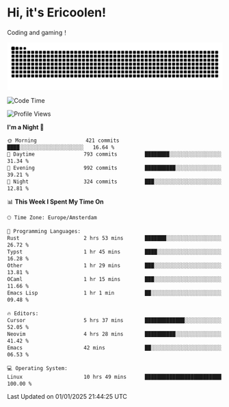 # Hi, it's Ericoolen!
Coding and gaming！

<picture>
  <source media="(prefers-color-scheme: dark)" srcset="https://raw.githubusercontent.com/Eric-Song-Nop/Eric-Song-Nop/output/github-contribution-grid-snake-dark.svg">
  <source media="(prefers-color-scheme: light)" srcset="https://raw.githubusercontent.com/Eric-Song-Nop/Eric-Song-Nop/output/github-contribution-grid-snake.svg">
  <img alt="github contribution grid snake animation" src="https://raw.githubusercontent.com/Eric-Song-Nop/Eric-Song-Nop/output/github-contribution-grid-snake.svg">
</picture>

<!--START_SECTION:waka-->
![Code Time](http://img.shields.io/badge/Code%20Time-1%2C709%20hrs%2039%20mins-blue)

![Profile Views](http://img.shields.io/badge/Profile%20Views-2-blue)

**I'm a Night 🦉** 

```text
🌞 Morning                421 commits         ████░░░░░░░░░░░░░░░░░░░░░   16.64 % 
🌆 Daytime                793 commits         ████████░░░░░░░░░░░░░░░░░   31.34 % 
🌃 Evening                992 commits         ██████████░░░░░░░░░░░░░░░   39.21 % 
🌙 Night                  324 commits         ███░░░░░░░░░░░░░░░░░░░░░░   12.81 % 
```


📊 **This Week I Spent My Time On** 

```text
🕑︎ Time Zone: Europe/Amsterdam

💬 Programming Languages: 
Rust                     2 hrs 53 mins       ███████░░░░░░░░░░░░░░░░░░   26.72 % 
Typst                    1 hr 45 mins        ████░░░░░░░░░░░░░░░░░░░░░   16.28 % 
Other                    1 hr 29 mins        ███░░░░░░░░░░░░░░░░░░░░░░   13.81 % 
OCaml                    1 hr 15 mins        ███░░░░░░░░░░░░░░░░░░░░░░   11.66 % 
Emacs Lisp               1 hr 1 min          ██░░░░░░░░░░░░░░░░░░░░░░░   09.48 % 

🔥 Editors: 
Cursor                   5 hrs 37 mins       █████████████░░░░░░░░░░░░   52.05 % 
Neovim                   4 hrs 28 mins       ██████████░░░░░░░░░░░░░░░   41.42 % 
Emacs                    42 mins             ██░░░░░░░░░░░░░░░░░░░░░░░   06.53 % 

💻 Operating System: 
Linux                    10 hrs 49 mins      █████████████████████████   100.00 % 
```


 Last Updated on 01/01/2025 21:44:25 UTC
<!--END_SECTION:waka-->
